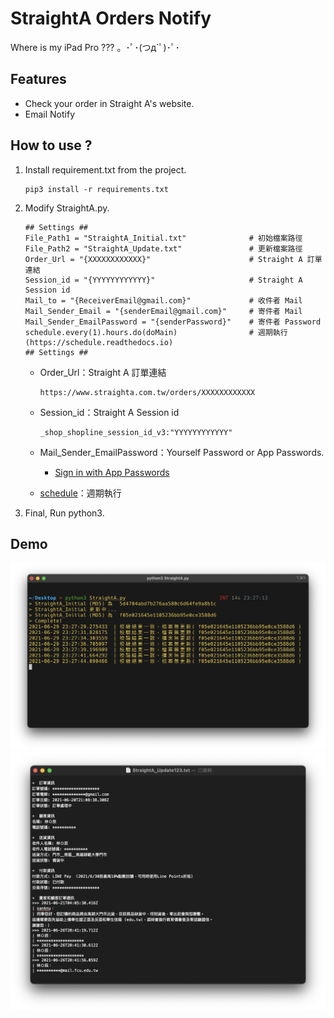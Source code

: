 # StraightA Orders Notify

Where is my iPad Pro ??? 。･ﾟ･(つд`ﾟ)･ﾟ･

## Features
- Check your order in Straight A's website.
- Email Notify

## How to use ?

1. Install requirement.txt from the project.
    
    ```
    pip3 install -r requirements.txt 
    ```
   
2. Modify StraightA.py.

    ```
    ## Settings ##
    File_Path1 = "StraightA_Initial.txt"              # 初始檔案路徑
    File_Path2 = "StraightA_Update.txt"               # 更新檔案路徑
    Order_Url = "{XXXXXXXXXXXX}"                      # Straight A 訂單連結
    Session_id = "{YYYYYYYYYYYY}"                     # Straight A Session id
    Mail_to = "{ReceiverEmail@gmail.com}"             # 收件者 Mail
    Mail_Sender_Email = "{senderEmail@gmail.com}"     # 寄件者 Mail 
    Mail_Sender_EmailPassword = "{senderPassword}"    # 寄件者 Password
    schedule.every(1).hours.do(doMain)                # 週期執行 (https://schedule.readthedocs.io)
    ## Settings ##
    ```
    - Order_Url：Straight A 訂單連結
      
      ```
      https://www.straighta.com.tw/orders/XXXXXXXXXXXX
      ```
    
    - Session_id：Straight A Session id
      ```
      _shop_shopline_session_id_v3:"YYYYYYYYYYYY"
      ```
      
    - Mail_Sender_EmailPassword：Yourself Password or App Passwords.
      - [Sign in with App Passwords](https://support.google.com/accounts/answer/185833)

    - [schedule](https://schedule.readthedocs.io)：週期執行

3. Final, Run python3.

## Demo

![](https://raw.githubusercontent.com/HeiTang/StraightA_Orders_Notify/main/src/001.png)
![](https://raw.githubusercontent.com/HeiTang/StraightA_Orders_Notify/main/src/002.png)


